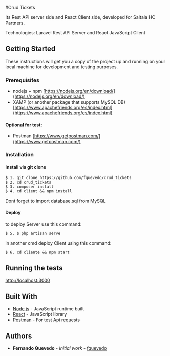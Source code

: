 #Crud Tickets 

Its Rest API server side and React Client side, developed for Saltala HC Partners. 

Technologies: Laravel Rest API Server and React JavaScript Client

## Getting Started
These instructions will get you a copy of the project up and running on your local machine for development and testing purposes.

### Prerequisites
* nodejs + npm [https://nodejs.org/en/download/](https://nodejs.org/en/download/)
* XAMP (or another package that supports MySQL DB) [https://www.apachefriends.org/es/index.html](https://www.apachefriends.org/es/index.html)

#### Optional for test:
* Postman [https://www.getpostman.com/](https://www.getpostman.com/)

### Installation

#### Install via git clone
```
$ 1. git clone https://github.com/fquevedo/crud_tickets
$ 2. cd crud_tickets
$ 3. composer install
$ 4. cd client && npm install
```
Dont forget to import database.sql from MySQL

#### Deploy
to deploy Server use this command:
```
$ 5. $ php artisan serve
```
in another cmd deploy Client using this command:
```
$ 6. cd cliente && npm start
```

## Running the tests
[http://localhost:3000](https://localhost:3000)


## Built With
* [Node.js](https://nodejs.org/es/) - JavaScript runtime built 
* [React](https://es.reactjs.org) - JavaScript library
* [Postman](https://www.getpostman.com/) - For test Api requests

## Authors
* **Fernando Quevedo** - *Initial work* - [fquevedo](https://github.com/fquevedo)
